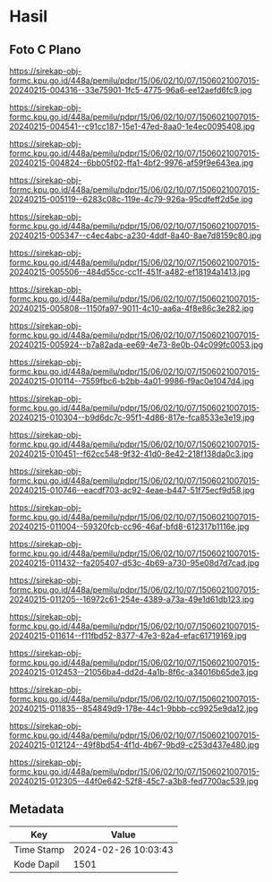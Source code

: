 # Hasil

## Foto C Plano

https://sirekap-obj-formc.kpu.go.id/448a/pemilu/pdpr/15/06/02/10/07/1506021007015-20240215-004316--33e75901-1fc5-4775-96a6-ee12aefd6fc9.jpg

https://sirekap-obj-formc.kpu.go.id/448a/pemilu/pdpr/15/06/02/10/07/1506021007015-20240215-004541--c91cc187-15e1-47ed-8aa0-1e4ec0095408.jpg

https://sirekap-obj-formc.kpu.go.id/448a/pemilu/pdpr/15/06/02/10/07/1506021007015-20240215-004824--6bb05f02-ffa1-4bf2-9976-af59f9e643ea.jpg

https://sirekap-obj-formc.kpu.go.id/448a/pemilu/pdpr/15/06/02/10/07/1506021007015-20240215-005119--6283c08c-119e-4c79-926a-95cdfeff2d5e.jpg

https://sirekap-obj-formc.kpu.go.id/448a/pemilu/pdpr/15/06/02/10/07/1506021007015-20240215-005347--c4ec4abc-a230-4ddf-8a40-8ae7d8159c80.jpg

https://sirekap-obj-formc.kpu.go.id/448a/pemilu/pdpr/15/06/02/10/07/1506021007015-20240215-005506--484d55cc-cc1f-451f-a482-ef18194a1413.jpg

https://sirekap-obj-formc.kpu.go.id/448a/pemilu/pdpr/15/06/02/10/07/1506021007015-20240215-005808--1150fa97-9011-4c10-aa6a-4f8e86c3e282.jpg

https://sirekap-obj-formc.kpu.go.id/448a/pemilu/pdpr/15/06/02/10/07/1506021007015-20240215-005924--b7a82ada-ee69-4e73-8e0b-04c099fc0053.jpg

https://sirekap-obj-formc.kpu.go.id/448a/pemilu/pdpr/15/06/02/10/07/1506021007015-20240215-010114--7559fbc6-b2bb-4a01-9986-f9ac0e1047d4.jpg

https://sirekap-obj-formc.kpu.go.id/448a/pemilu/pdpr/15/06/02/10/07/1506021007015-20240215-010304--b9d6dc7c-95f1-4d86-817e-fca8533e3e19.jpg

https://sirekap-obj-formc.kpu.go.id/448a/pemilu/pdpr/15/06/02/10/07/1506021007015-20240215-010451--f62cc548-9f32-41d0-8e42-218f138da0c3.jpg

https://sirekap-obj-formc.kpu.go.id/448a/pemilu/pdpr/15/06/02/10/07/1506021007015-20240215-010746--eacdf703-ac92-4eae-b447-51f75ecf9d58.jpg

https://sirekap-obj-formc.kpu.go.id/448a/pemilu/pdpr/15/06/02/10/07/1506021007015-20240215-011004--59320fcb-cc96-46af-bfd8-612317b1116e.jpg

https://sirekap-obj-formc.kpu.go.id/448a/pemilu/pdpr/15/06/02/10/07/1506021007015-20240215-011432--fa205407-d53c-4b69-a730-95e08d7d7cad.jpg

https://sirekap-obj-formc.kpu.go.id/448a/pemilu/pdpr/15/06/02/10/07/1506021007015-20240215-011205--16972c61-254e-4389-a73a-49e1d61db123.jpg

https://sirekap-obj-formc.kpu.go.id/448a/pemilu/pdpr/15/06/02/10/07/1506021007015-20240215-011614--f11fbd52-8377-47e3-82a4-efac61719169.jpg

https://sirekap-obj-formc.kpu.go.id/448a/pemilu/pdpr/15/06/02/10/07/1506021007015-20240215-012453--21056ba4-dd2d-4a1b-8f6c-a34016b65de3.jpg

https://sirekap-obj-formc.kpu.go.id/448a/pemilu/pdpr/15/06/02/10/07/1506021007015-20240215-011835--854849d9-178e-44c1-9bbb-cc9925e9da12.jpg

https://sirekap-obj-formc.kpu.go.id/448a/pemilu/pdpr/15/06/02/10/07/1506021007015-20240215-012124--49f8bd54-4f1d-4b67-9bd9-c253d437e480.jpg

https://sirekap-obj-formc.kpu.go.id/448a/pemilu/pdpr/15/06/02/10/07/1506021007015-20240215-012305--44f0e642-52f8-45c7-a3b8-fed7700ac539.jpg


## Metadata

| Key        | Value               |
| ---------- | ------------------- |
| Time Stamp | 2024-02-26 10:03:43 |
| Kode Dapil | 1501                |



